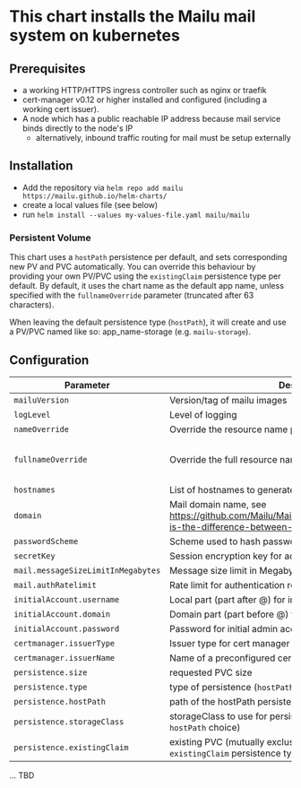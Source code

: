 # This chart installs the Mailu mail system on kubernetes

## Prerequisites

* a working HTTP/HTTPS ingress controller such as nginx or traefik
* cert-manager v0.12 or higher installed and configured (including a working cert issuer).  
* A node which has a public reachable IP address because mail service binds directly to the node's IP
    * alternatively, inbound traffic routing for mail must be setup externally


## Installation

* Add the repository via `helm repo add mailu https://mailu.github.io/helm-charts/`
* create a local values file (see below)
* run `helm install --values my-values-file.yaml mailu/mailu`

### Persistent Volume

This chart uses a `hostPath` persistence per default, and sets corresponding new PV and PVC automatically.
You can override this behaviour by providing your own PV/PVC using the `existingClaim` persistence type per default.
By default, it uses the chart name as the default app name, unless specified with the `fullnameOverride` parameter (truncated after 63 characters).

When leaving the default persistence type (`hostPath`), it will create and use a PV/PVC named like so: app_name-storage (e.g. `mailu-storage`).

## Configuration
| Parameter                         | Description                          | Default                                   |
| --------------------------------- | ------------------------------------ | ----------------------------------------- |
| `mailuVersion`                    | Version/tag of mailu images          | `master`                                  |
| `logLevel`                        | Level of logging                     | `WARNING`                                 |
| `nameOverride`                    | Override the resource name prefix    | `mailu`                                   |
| `fullnameOverride`                | Override the full resource names     | `mailu-{release-name}` (or `mailu` if release-name is `mailu`) |
| `hostnames`                       | List of hostnames to generate certificates and ingresses for | not set           |
| `domain`                          | Mail domain name, see https://github.com/Mailu/Mailu/blob/master/docs/faq.rst#what-is-the-difference-between-domain-and-hostnames | not set |
| `passwordScheme`                  | Scheme used to hash passwords        | `PBKDF2`                                  |
| `secretKey`                       | Session encryption key for admin and webmail | not set                           |
| `mail.messageSizeLimitInMegabytes`| Message size limit in Megabytes      | `50`                                      |
| `mail.authRatelimit`              | Rate limit for authentication requests | `10/minute;1000/hour`                   |
| `initialAccount.username`         | Local part (part after @) for initial admin account | not set                    |
| `initialAccount.domain`           | Domain part (part before @) for initial admin account | not set                  |
| `initialAccount.password`         | Password for initial admin account   | not set                                   |
| `certmanager.issuerType`          | Issuer type for cert manager         | `ClusterIssuer`                           |
| `certmanager.issuerName`          | Name of a preconfigured cert issuer  | `letsencrypt`                             |
| `persistence.size`                | requested PVC size                   | `100Gi`                                   |
| `persistence.type`                | type of persistence (`hostPath` or `existingClaim`) | `hostPath`                 |
| `persistence.hostPath`            | path of the hostPath persistence     | not set                                   |
| `persistence.storageClass`        | storageClass to use for persistence (mutually exclusive with `hostPath` choice) | not set |
| `persistence.existingClaim`       | existing PVC (mutually exclusive with `hostPath`, mandatory for `existingClaim` persistence type) | not set |

... TBD
